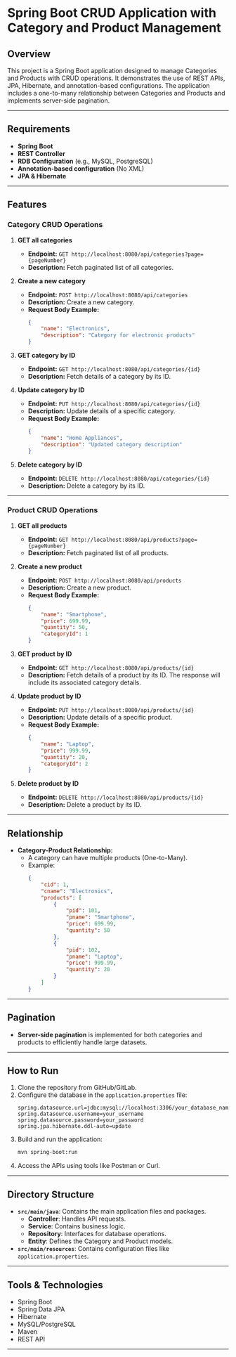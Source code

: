 # Spring Boot CRUD Application with Category and Product Management

## Overview
This project is a Spring Boot application designed to manage Categories and Products with CRUD operations. It demonstrates the use of REST APIs, JPA, Hibernate, and annotation-based configurations. The application includes a one-to-many relationship between Categories and Products and implements server-side pagination.

---

## Requirements
- **Spring Boot**
- **REST Controller**
- **RDB Configuration** (e.g., MySQL, PostgreSQL)
- **Annotation-based configuration** (No XML)
- **JPA & Hibernate**

---

## Features
### Category CRUD Operations
1. **GET all categories**
   - **Endpoint:** `GET http://localhost:8080/api/categories?page={pageNumber}`
   - **Description:** Fetch paginated list of all categories.

2. **Create a new category**
   - **Endpoint:** `POST http://localhost:8080/api/categories`
   - **Description:** Create a new category.
   - **Request Body Example:**
     ```json
     {
         "name": "Electronics",
         "description": "Category for electronic products"
     }
     ```

3. **GET category by ID**
   - **Endpoint:** `GET http://localhost:8080/api/categories/{id}`
   - **Description:** Fetch details of a category by its ID.

4. **Update category by ID**
   - **Endpoint:** `PUT http://localhost:8080/api/categories/{id}`
   - **Description:** Update details of a specific category.
   - **Request Body Example:**
     ```json
     {
         "name": "Home Appliances",
         "description": "Updated category description"
     }
     ```

5. **Delete category by ID**
   - **Endpoint:** `DELETE http://localhost:8080/api/categories/{id}`
   - **Description:** Delete a category by its ID.

---

### Product CRUD Operations
1. **GET all products**
   - **Endpoint:** `GET http://localhost:8080/api/products?page={pageNumber}`
   - **Description:** Fetch paginated list of all products.

2. **Create a new product**
   - **Endpoint:** `POST http://localhost:8080/api/products`
   - **Description:** Create a new product.
   - **Request Body Example:**
     ```json
     {
         "name": "Smartphone",
         "price": 699.99,
         "quantity": 50,
         "categoryId": 1
     }
     ```

3. **GET product by ID**
   - **Endpoint:** `GET http://localhost:8080/api/products/{id}`
   - **Description:** Fetch details of a product by its ID. The response will include its associated category details.

4. **Update product by ID**
   - **Endpoint:** `PUT http://localhost:8080/api/products/{id}`
   - **Description:** Update details of a specific product.
   - **Request Body Example:**
     ```json
     {
         "name": "Laptop",
         "price": 999.99,
         "quantity": 20,
         "categoryId": 2
     }
     ```

5. **Delete product by ID**
   - **Endpoint:** `DELETE http://localhost:8080/api/products/{id}`
   - **Description:** Delete a product by its ID.

---

## Relationship
- **Category-Product Relationship:**
  - A category can have multiple products (One-to-Many).
  - Example:
    ```json
    {
        "cid": 1,
        "cname": "Electronics",
        "products": [
            {
                "pid": 101,
                "pname": "Smartphone",
                "price": 699.99,
                "quantity": 50
            },
            {
                "pid": 102,
                "pname": "Laptop",
                "price": 999.99,
                "quantity": 20
            }
        ]
    }
    ```

---

## Pagination
- **Server-side pagination** is implemented for both categories and products to efficiently handle large datasets.

---

## How to Run
1. Clone the repository from GitHub/GitLab.
2. Configure the database in the `application.properties` file:
   ```properties
   spring.datasource.url=jdbc:mysql://localhost:3306/your_database_name
   spring.datasource.username=your_username
   spring.datasource.password=your_password
   spring.jpa.hibernate.ddl-auto=update
   ```
3. Build and run the application:
   ```bash
   mvn spring-boot:run
   ```
4. Access the APIs using tools like Postman or Curl.

---

## Directory Structure
- **`src/main/java`**: Contains the main application files and packages.
  - **Controller**: Handles API requests.
  - **Service**: Contains business logic.
  - **Repository**: Interfaces for database operations.
  - **Entity**: Defines the Category and Product models.
- **`src/main/resources`**: Contains configuration files like `application.properties`.

---

## Tools & Technologies
- Spring Boot
- Spring Data JPA
- Hibernate
- MySQL/PostgreSQL
- Maven
- REST API

---



